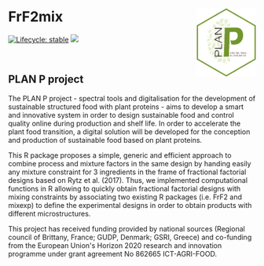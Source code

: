 # FrF2mix <a><img src='https://github.com/adria-repo/Stickers/blob/main/PLAN P/planp.png' align="right" height="139px" /></a>

<!-- badges: start -->
[![Lifecycle: stable](https://img.shields.io/badge/lifecycle-stable-brightgreen.svg)](https://lifecycle.r-lib.org/articles/stages.html#stable)
[![](https://img.shields.io/badge/devel%20version-0.1.2-blue.svg)](https://github.com/adria-repo/FrF2mix)
<!-- badges: end -->

<br>
  
## PLAN P project

The PLAN P project - spectral tools and digitalisation for the development of sustainable structured food with plant proteins - aims to develop a smart and innovative system in order to design sustainable food and control quality online during production and shelf life. In order to accelerate the plant food transition, a digital solution will be developed for the conception and production of sustainable food based on plant proteins.

This R package proposes a simple, generic and efficient approach to combine process and mixture factors in the same design by handing easily any mixture constraint for 3 ingredients in the frame of fractional factorial designs based on Rytz et al. (2017). Thus, we implemented computational functions in R allowing to quickly obtain fractional factorial designs with mixing constraints by associating two existing R packages (i.e. FrF2 and mixexp) to define the experimental designs in order to obtain products with different microstructures.

This project has received funding provided by national sources (Regional council of Brittany, France; GUDP, Denmark; GSRI, Greece) and co-funding from the European Union's Horizon 2020 research and innovation programme under grant agreement No 862665 ICT-AGRI-FOOD.
